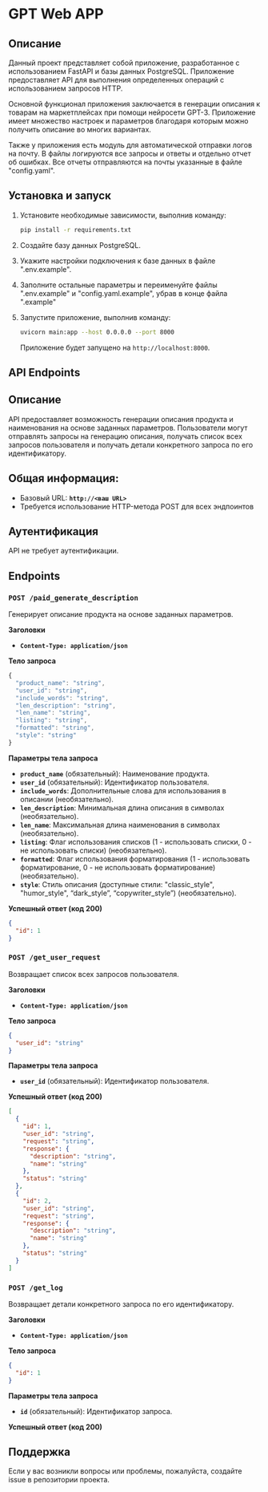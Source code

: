 # GPT Web APP

## Описание
Данный проект представляет собой приложение, разработанное с использованием FastAPI и базы данных PostgreSQL. Приложение предоставляет API для выполнения определенных операций с использованием запросов HTTP.

Основной функционал приложения заключается в генерации описания к товарам на маркетплейсах при помощи нейросети GPT-3. Приложение имеет множество настроек и параметров благодаря которым можно получить описание во многих вариантах.

Также у приложения есть модуль для автоматической отправки логов на почту. В файлы логируются все запросы и ответы и отдельно отчет об ошибках. Все отчеты отправляются на почты указанные в файле "config.yaml".

## Установка и запуск
1. Установите необходимые зависимости, выполнив команду:
   ```bash
   pip install -r requirements.txt
   ```

2. Создайте базу данных PostgreSQL.

3. Укажите настройки подключения к базе данных в файле ".env.example".

4. Заполните остальные параметры и переименуйте файлы ".env.example" и "config.yaml.example", убрав в конце файла ".example"

5. Запустите приложение, выполнив команду:
   ```bash
   uvicorn main:app --host 0.0.0.0 --port 8000
   ```
   Приложение будет запущено на `http://localhost:8000`.

## API Endpoints

## **Описание**

API предоставляет возможность генерации описания продукта и наименования на основе заданных параметров. Пользователи могут отправлять запросы на генерацию описания, получать список всех запросов пользователя и получать детали конкретного запроса по его идентификатору.

## **Общая информация:**

- Базовый URL: **`http://<ваш URL>`**
- Требуется использование HTTP-метода POST для всех эндпоинтов

## **Аутентификация**

API не требует аутентификации.

## **Endpoints**

### **`POST /paid_generate_description`**

Генерирует описание продукта на основе заданных параметров.

**Заголовки**

- **`Content-Type: application/json`**

**Тело запроса**

```jsx
{
  "product_name": "string",
  "user_id": "string",
  "include_words": "string",
  "len_description": "string",
  "len_name": "string",
  "listing": "string",
  "formatted": "string",
  "style": "string"
}
```

**Параметры тела запроса**

- **`product_name`** (обязательный): Наименование продукта.
- **`user_id`** (обязательный): Идентификатор пользователя.
- **`include_words`**: Дополнительные слова для использования в описании (необязательно).
- **`len_description`**: Минимальная длина описания в символах (необязательно).
- **`len_name`**: Максимальная длина наименования в символах (необязательно).
- **`listing`**: Флаг использования списков (1 - использовать списки, 0 - не использовать списки) (необязательно).
- **`formatted`**: Флаг использования форматирования (1 - использовать форматирование, 0 - не использовать форматирование) (необязательно).
- **`style`**: Стиль описания (доступные стили: "classic_style", "humor_style", “dark_style”, “copywriter_style”) (необязательно).

**Успешный ответ (код 200)**

```json
{
  "id": 1
}
```

### **`POST /get_user_request`**

Возвращает список всех запросов пользователя.

**Заголовки**

- **`Content-Type: application/json`**

**Тело запроса**

```json
{
  "user_id": "string"
}
```

**Параметры тела запроса**

- **`user_id`** (обязательный): Идентификатор пользователя.

**Успешный ответ (код 200)**

```json
[
  {
    "id": 1,
    "user_id": "string",
    "request": "string",
    "response": {
      "description": "string",
      "name": "string"
    },
    "status": "string"
  },
  {
    "id": 2,
    "user_id": "string",
    "request": "string",
    "response": {
      "description": "string",
      "name": "string"
    },
    "status": "string"
  }
]
```

### **`POST /get_log`**

Возвращает детали конкретного запроса по его идентификатору.

**Заголовки**

- **`Content-Type: application/json`**

**Тело запроса**

```json
{
  "id": 1
}
```

**Параметры тела запроса**

- **`id`** (обязательный): Идентификатор запроса.

**Успешный ответ (код 200)**

## Поддержка
Если у вас возникли вопросы или проблемы, пожалуйста, создайте issue в репозитории проекта.
